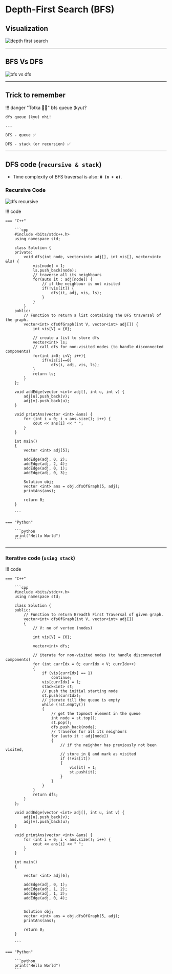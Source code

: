 # Depth-First Search (BFS)

## Visualization

![depth first search](../../../images/dsa/graph/Depth-First-Search.gif)

---

## BFS Vs DFS

![bfs vs dfs](../../../images/dsa/graph/bfs-vs-dfs.png)

---

## Trick to remember

!!! danger "Totka 🦹‍♂️"
    bfs queue (kyu)?

    dfs queue (kyu) nhi!

    ---

    BFS - queue ✅

    DFS - stack (or recursion) ✅

---

## DFS code (`recursive & stack`)

- Time complexity of BFS traversal is also: **`O (n + e)`**.

### Recursive Code

![dfs recursive](../../../images/dsa/graph/dfs-recursive.gif)

!!! code

    === "C++"

        ```cpp
        #include <bits/stdc++.h>
        using namespace std;

        class Solution {
        private: 
            void dfs(int node, vector<int> adj[], int vis[], vector<int> &ls) {
                vis[node] = 1; 
                ls.push_back(node); 
                // traverse all its neighbours
                for(auto it : adj[node]) {
                    // if the neighbour is not visited
                    if(!vis[it]) {
                        dfs(it, adj, vis, ls); 
                    }
                }
            }
        public:
            // Function to return a list containing the DFS traversal of the graph.
            vector<int> dfsOfGraph(int V, vector<int> adj[]) {
                int vis[V] = {0}; 

                // create a list to store dfs
                vector<int> ls; 
                // call dfs for non-visited nodes (to handle disconnected components)
                for(int i=0; i<V; i++){
                    if(vis[i]==0)
                        dfs(i, adj, vis, ls);   
                }
                return ls; 
            }
        };

        void addEdge(vector <int> adj[], int u, int v) {
            adj[u].push_back(v);
            adj[v].push_back(u);
        }

        void printAns(vector <int> &ans) {
            for (int i = 0; i < ans.size(); i++) {
                cout << ans[i] << " ";
            }
        }

        int main() 
        {
            vector <int> adj[5];
            
            addEdge(adj, 0, 2);
            addEdge(adj, 2, 4);
            addEdge(adj, 0, 1);
            addEdge(adj, 0, 3);

            Solution obj;
            vector <int> ans = obj.dfsOfGraph(5, adj);
            printAns(ans);

            return 0;
        }

        ```

    === "Python"

        ```python
        print("Hello World")
        ```

---

### Iterative code (`using stack`)

!!! code

    === "C++"

        ```cpp
        #include <bits/stdc++.h>
        using namespace std;

        class Solution {
        public:
            // Function to return Breadth First Traversal of given graph.
            vector<int> dfsOfGraph(int V, vector<int> adj[])
            {
                // V: no of vertex (nodes)

                int vis[V] = {0};

                vector<int> dfs;

                // iterate for non-visited nodes (to handle disconnected components)
                for (int currIdx = 0; currIdx < V; currIdx++)
                {
                    if (vis[currIdx] == 1)
                        continue;
                    vis[currIdx] = 1;
                    stack<int> st;
                    // push the initial starting node
                    st.push(currIdx);
                    // iterate till the queue is empty
                    while (!st.empty())
                    {
                        // get the topmost element in the queue
                        int node = st.top();
                        st.pop();
                        dfs.push_back(node);
                        // traverse for all its neighbors
                        for (auto it : adj[node])
                        {
                            // if the neighbor has previously not been visited,
                            // store in Q and mark as visited
                            if (!vis[it])
                            {
                                vis[it] = 1;
                                st.push(it);
                            }
                        }
                    }
                }
                return dfs;
            }
        };

        void addEdge(vector <int> adj[], int u, int v) {
            adj[u].push_back(v);
            adj[v].push_back(u);
        }

        void printAns(vector <int> &ans) {
            for (int i = 0; i < ans.size(); i++) {
                cout << ans[i] << " ";
            }
        }

        int main() 
        {

            vector <int> adj[6];
            
            addEdge(adj, 0, 1);
            addEdge(adj, 1, 2);
            addEdge(adj, 1, 3);
            addEdge(adj, 0, 4);
            

            Solution obj;
            vector <int> ans = obj.dfsOfGraph(5, adj);
            printAns(ans);

            return 0;
        }

        ```

    === "Python"

        ```python
        print("Hello World")
        ```
